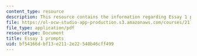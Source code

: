 ```yaml
---
content_type: resource
description: This resource contains the information regarding Essay 1 prompts.
file: https://ol-ocw-studio-app-production.s3.amazonaws.com/courses/21l-701-literary-interpretation-literature-and-urban-experience-spring-2009/bf54166dbf13e2112e22540b46cff499_MIT21L_701S09_Essay1_edit.pdf
file_type: application/pdf
resourcetype: Document
title: Essay 1 prompts
uid: bf54166d-bf13-e211-2e22-540b46cff499
---
```


